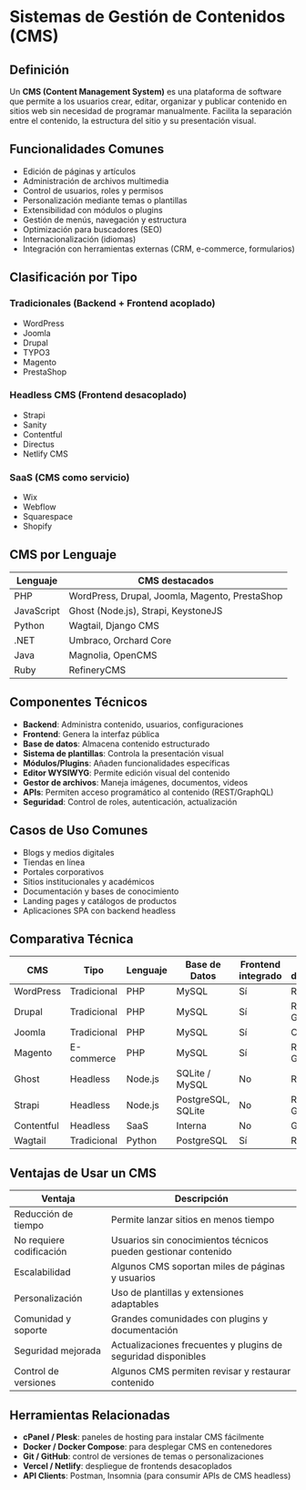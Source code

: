 # Sistemas de Gestión de Contenidos (CMS)

## Definición

Un **CMS (Content Management System)** es una plataforma de software que permite a los usuarios crear, editar, organizar y publicar contenido en sitios web sin necesidad de programar manualmente. Facilita la separación entre el contenido, la estructura del sitio y su presentación visual.

## Funcionalidades Comunes

- Edición de páginas y artículos
- Administración de archivos multimedia
- Control de usuarios, roles y permisos
- Personalización mediante temas o plantillas
- Extensibilidad con módulos o plugins
- Gestión de menús, navegación y estructura
- Optimización para buscadores (SEO)
- Internacionalización (idiomas)
- Integración con herramientas externas (CRM, e-commerce, formularios)


## Clasificación por Tipo

### Tradicionales (Backend + Frontend acoplado)

- WordPress
- Joomla
- Drupal
- TYPO3
- Magento
- PrestaShop

### Headless CMS (Frontend desacoplado)

- Strapi
- Sanity
- Contentful
- Directus
- Netlify CMS

### SaaS (CMS como servicio)

- Wix
- Webflow
- Squarespace
- Shopify

## CMS por Lenguaje

| Lenguaje     | CMS destacados                                 |
|--------------|-------------------------------------------------|
| PHP          | WordPress, Drupal, Joomla, Magento, PrestaShop |
| JavaScript   | Ghost (Node.js), Strapi, KeystoneJS            |
| Python       | Wagtail, Django CMS                             |
| .NET         | Umbraco, Orchard Core                           |
| Java         | Magnolia, OpenCMS                               |
| Ruby         | RefineryCMS                                     |

## Componentes Técnicos

- **Backend**: Administra contenido, usuarios, configuraciones
- **Frontend**: Genera la interfaz pública
- **Base de datos**: Almacena contenido estructurado
- **Sistema de plantillas**: Controla la presentación visual
- **Módulos/Plugins**: Añaden funcionalidades específicas
- **Editor WYSIWYG**: Permite edición visual del contenido
- **Gestor de archivos**: Maneja imágenes, documentos, videos
- **APIs**: Permiten acceso programático al contenido (REST/GraphQL)
- **Seguridad**: Control de roles, autenticación, actualización

## Casos de Uso Comunes

- Blogs y medios digitales
- Tiendas en línea
- Portales corporativos
- Sitios institucionales y académicos
- Documentación y bases de conocimiento
- Landing pages y catálogos de productos
- Aplicaciones SPA con backend headless

## Comparativa Técnica

| CMS         | Tipo        | Lenguaje | Base de Datos | Frontend integrado | API disponible |
|--------------|-------------|----------|---------------|---------------------|----------------|
| WordPress    | Tradicional | PHP      | MySQL         | Sí                  | REST API       |
| Drupal       | Tradicional | PHP      | MySQL         | Sí                  | REST y GraphQL |
| Joomla       | Tradicional | PHP      | MySQL         | Sí                  | Opcional       |
| Magento      | E-commerce  | PHP      | MySQL         | Sí                  | REST y GraphQL |
| Ghost        | Headless    | Node.js  | SQLite / MySQL| No                  | REST API       |
| Strapi       | Headless    | Node.js  | PostgreSQL, SQLite | No           | REST y GraphQL |
| Contentful   | Headless    | SaaS     | Interna       | No                  | GraphQL        |
| Wagtail      | Tradicional | Python   | PostgreSQL    | Sí                  | REST API       |

## Ventajas de Usar un CMS

| Ventaja               | Descripción                                                  |
|------------------------|--------------------------------------------------------------|
| Reducción de tiempo    | Permite lanzar sitios en menos tiempo                       |
| No requiere codificación | Usuarios sin conocimientos técnicos pueden gestionar contenido |
| Escalabilidad          | Algunos CMS soportan miles de páginas y usuarios             |
| Personalización        | Uso de plantillas y extensiones adaptables                  |
| Comunidad y soporte    | Grandes comunidades con plugins y documentación             |
| Seguridad mejorada     | Actualizaciones frecuentes y plugins de seguridad disponibles |
| Control de versiones   | Algunos CMS permiten revisar y restaurar contenido           |

## Herramientas Relacionadas

- **cPanel / Plesk**: paneles de hosting para instalar CMS fácilmente
- **Docker / Docker Compose**: para desplegar CMS en contenedores
- **Git / GitHub**: control de versiones de temas o personalizaciones
- **Vercel / Netlify**: despliegue de frontends desacoplados
- **API Clients**: Postman, Insomnia (para consumir APIs de CMS headless)
